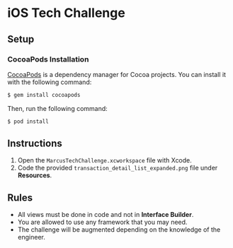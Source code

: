 # iOS Tech Challenge

## Setup

### CocoaPods Installation

[CocoaPods](http://cocoapods.org) is a dependency manager for Cocoa projects. You can install it with the following command:

```bash
$ gem install cocoapods
```

Then, run the following command:

```bash
$ pod install
```

## Instructions
1. Open the `MarcusTechChallenge.xcworkspace` file with Xcode.
2. Code the provided `transaction_detail_list_expanded.png` file under **Resources**.

## Rules
- All views must be done in code and not in **Interface Builder**.
- You are allowed to use any framework that you may need.
- The challenge will be augmented depending on the knowledge of the engineer.
